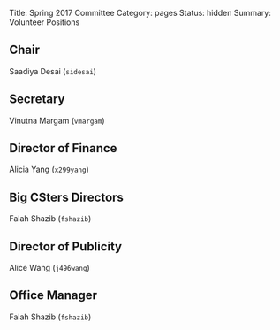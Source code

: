 Title: Spring 2017 Committee
Category: pages
Status: hidden
Summary: Volunteer Positions


## Chair ##

Saadiya Desai (`sidesai`)

## Secretary ##

Vinutna Margam (`vmargam`)

## Director of Finance ##

Alicia Yang (`x299yang`)

## Big CSters Directors ##

Falah Shazib (`fshazib`)

## Director of Publicity ##

Alice Wang (`j496wang`)

## Office Manager ##

Falah Shazib (`fshazib`)

